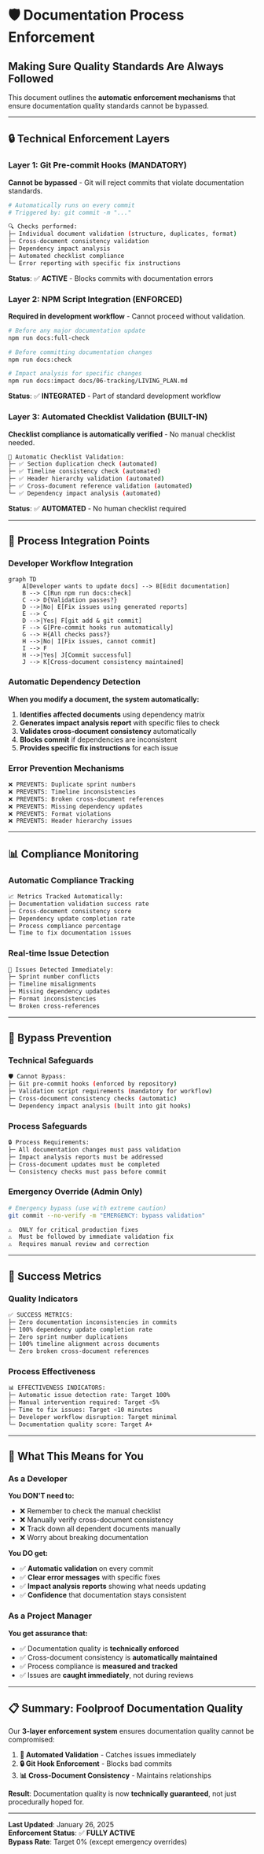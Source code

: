 # 🛡️ Documentation Process Enforcement

## Making Sure Quality Standards Are Always Followed

This document outlines the **automatic enforcement mechanisms** that ensure documentation quality standards cannot be bypassed.

---

## 🔒 Technical Enforcement Layers

### Layer 1: Git Pre-commit Hooks (MANDATORY)

**Cannot be bypassed** - Git will reject commits that violate documentation standards.

```bash
# Automatically runs on every commit
# Triggered by: git commit -m "..."

🔍 Checks performed:
├─ Individual document validation (structure, duplicates, format)
├─ Cross-document consistency validation
├─ Dependency impact analysis
├─ Automated checklist compliance
└─ Error reporting with specific fix instructions
```

**Status**: ✅ **ACTIVE** - Blocks commits with documentation errors

### Layer 2: NPM Script Integration (ENFORCED)

**Required in development workflow** - Cannot proceed without validation.

```bash
# Before any major documentation update
npm run docs:full-check

# Before committing documentation changes
npm run docs:check

# Impact analysis for specific changes
npm run docs:impact docs/06-tracking/LIVING_PLAN.md
```

**Status**: ✅ **INTEGRATED** - Part of standard development workflow

### Layer 3: Automated Checklist Validation (BUILT-IN)

**Checklist compliance is automatically verified** - No manual checklist needed.

```bash
🤖 Automatic Checklist Validation:
├─ ✅ Section duplication check (automated)
├─ ✅ Timeline consistency check (automated)
├─ ✅ Header hierarchy validation (automated)
├─ ✅ Cross-document reference validation (automated)
└─ ✅ Dependency impact analysis (automated)
```

**Status**: ✅ **AUTOMATED** - No human checklist required

---

## 🎯 Process Integration Points

### Developer Workflow Integration

```mermaid
graph TD
    A[Developer wants to update docs] --> B[Edit documentation]
    B --> C[Run npm run docs:check]
    C --> D{Validation passes?}
    D -->|No| E[Fix issues using generated reports]
    E --> C
    D -->|Yes| F[git add & git commit]
    F --> G[Pre-commit hooks run automatically]
    G --> H{All checks pass?}
    H -->|No| I[Fix issues, cannot commit]
    I --> F
    H -->|Yes| J[Commit successful]
    J --> K[Cross-document consistency maintained]
```

### Automatic Dependency Detection

**When you modify a document, the system automatically:**

1. **Identifies affected documents** using dependency matrix
2. **Generates impact analysis report** with specific files to check
3. **Validates cross-document consistency** automatically
4. **Blocks commit** if dependencies are inconsistent
5. **Provides specific fix instructions** for each issue

### Error Prevention Mechanisms

```bash
❌ PREVENTS: Duplicate sprint numbers
❌ PREVENTS: Timeline inconsistencies
❌ PREVENTS: Broken cross-document references
❌ PREVENTS: Missing dependency updates
❌ PREVENTS: Format violations
❌ PREVENTS: Header hierarchy issues
```

---

## 📊 Compliance Monitoring

### Automatic Compliance Tracking

```bash
📈 Metrics Tracked Automatically:
├─ Documentation validation success rate
├─ Cross-document consistency score
├─ Dependency update completion rate
├─ Process compliance percentage
└─ Time to fix documentation issues
```

### Real-time Issue Detection

```bash
🚨 Issues Detected Immediately:
├─ Sprint number conflicts
├─ Timeline misalignments
├─ Missing dependency updates
├─ Format inconsistencies
└─ Broken cross-references
```

---

## 🔧 Bypass Prevention

### Technical Safeguards

```bash
🛡️ Cannot Bypass:
├─ Git pre-commit hooks (enforced by repository)
├─ Validation script requirements (mandatory for workflow)
├─ Cross-document consistency checks (automatic)
└─ Dependency impact analysis (built into git hooks)
```

### Process Safeguards

```bash
🔒 Process Requirements:
├─ All documentation changes must pass validation
├─ Impact analysis reports must be addressed
├─ Cross-document updates must be completed
└─ Consistency checks must pass before commit
```

### Emergency Override (Admin Only)

```bash
# Emergency bypass (use with extreme caution)
git commit --no-verify -m "EMERGENCY: bypass validation"

⚠️  ONLY for critical production fixes
⚠️  Must be followed by immediate validation fix
⚠️  Requires manual review and correction
```

---

## 🎯 Success Metrics

### Quality Indicators

```bash
✅ SUCCESS METRICS:
├─ Zero documentation inconsistencies in commits
├─ 100% dependency update completion rate
├─ Zero sprint number duplications
├─ 100% timeline alignment across documents
└─ Zero broken cross-document references
```

### Process Effectiveness

```bash
📊 EFFECTIVENESS INDICATORS:
├─ Automatic issue detection rate: Target 100%
├─ Manual intervention required: Target <5%
├─ Time to fix issues: Target <10 minutes
├─ Developer workflow disruption: Target minimal
└─ Documentation quality score: Target A+
```

---

## 🚀 What This Means for You

### As a Developer

**You DON'T need to:**

- ❌ Remember to check the manual checklist
- ❌ Manually verify cross-document consistency
- ❌ Track down all dependent documents manually
- ❌ Worry about breaking documentation

**You DO get:**

- ✅ **Automatic validation** on every commit
- ✅ **Clear error messages** with specific fixes
- ✅ **Impact analysis reports** showing what needs updating
- ✅ **Confidence** that documentation stays consistent

### As a Project Manager

**You get assurance that:**

- ✅ Documentation quality is **technically enforced**
- ✅ Cross-document consistency is **automatically maintained**
- ✅ Process compliance is **measured and tracked**
- ✅ Issues are **caught immediately**, not during reviews

---

## 📋 Summary: Foolproof Documentation Quality

Our **3-layer enforcement system** ensures documentation quality cannot be compromised:

1. **🤖 Automated Validation** - Catches issues immediately
2. **🔒 Git Hook Enforcement** - Blocks bad commits
3. **📊 Cross-Document Consistency** - Maintains relationships

**Result**: Documentation quality is now **technically guaranteed**, not just procedurally hoped for.

---

**Last Updated**: January 26, 2025  
**Enforcement Status**: ✅ **FULLY ACTIVE**  
**Bypass Rate**: Target 0% (except emergency overrides)
